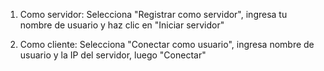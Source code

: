 1.  Como servidor: Selecciona "Registrar como servidor", ingresa tu nombre de usuario y haz clic en "Iniciar servidor"

2. Como cliente: Selecciona "Conectar como usuario", ingresa nombre de usuario y la IP del servidor, luego "Conectar"

